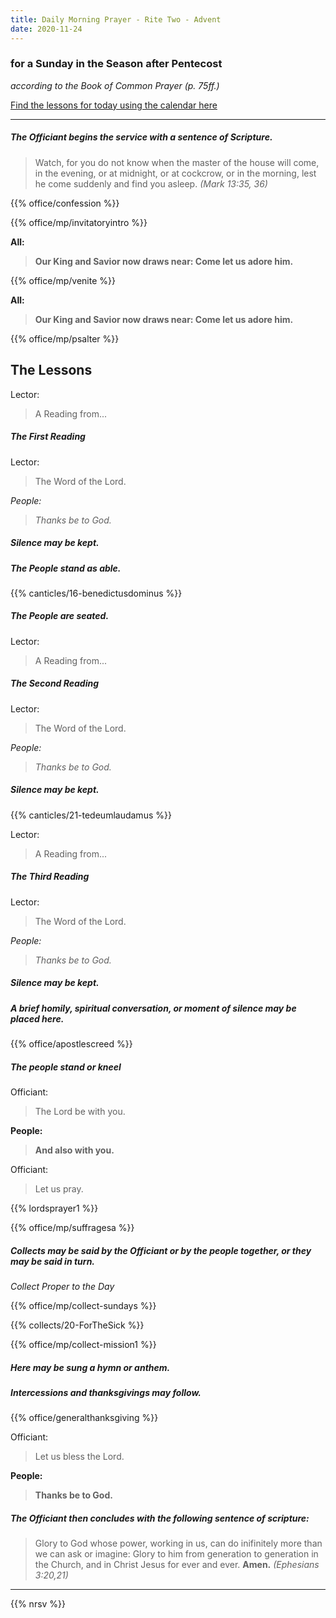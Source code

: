 ```yaml
---
title: Daily Morning Prayer - Rite Two - Advent
date: 2020-11-24
---
```

### for a Sunday in the Season after Pentecost
_according to the Book of Common Prayer (p. 75ff.)_

[Find the lessons for today using the calendar here](https://lectionarypage.net/)

------------

##### The Officiant begins the service with a sentence of Scripture.

> Watch, for you do not know when the master of the house will come, in the evening, or at midnight, or at cockcrow, or in the morning, lest he come suddenly and find you asleep. _(Mark 13:35, 36)_

{{% office/confession %}}

{{% office/mp/invitatoryintro %}}

**All:**
> **Our King and Savior now draws near: Come let us adore him.**

{{% office/mp/venite %}}

**All:**
> **Our King and Savior now draws near: Come let us adore him.**

{{% office/mp/psalter %}}


## The Lessons
Lector:
> A Reading from...

##### The First Reading

Lector:
> The Word of the Lord.

*People:*
> *Thanks be to God.*

##### Silence may be kept.

##### The People stand as able.
{{% canticles/16-benedictusdominus %}}
##### The People are seated.

Lector:
> A Reading from...

##### The Second  Reading

Lector:
> The Word of the Lord.

*People:*
> *Thanks be to God.*

##### Silence may be kept.

{{% canticles/21-tedeumlaudamus %}}

Lector:
> A Reading from...

##### The Third Reading

Lector:
> The Word of the Lord.

*People:*
> *Thanks be to God.*

##### Silence may be kept.

##### A brief homily, spiritual conversation, or moment of silence may be placed here.

{{% office/apostlescreed %}}


##### The people stand or kneel
Officiant:
> The Lord be with you.

**People:**
> **And also with you.**

Officiant:
> Let us pray.

{{% lordsprayer1 %}}

{{% office/mp/suffragesa %}}

##### Collects may be said by the Officiant or by the people together, or they may be said in turn.

_Collect Proper to the Day_

{{% office/mp/collect-sundays %}}

{{% collects/20-ForTheSick %}}

{{% office/mp/collect-mission1 %}}

##### Here may be sung a hymn or anthem.

##### Intercessions and thanksgivings may follow.

{{% office/generalthanksgiving %}}

Officiant:
> Let us bless the Lord.

**People:**
> **Thanks be to God.**

##### The Officiant then concludes with the following sentence of scripture:
> Glory to God whose power, working in us, can do inifinitely more than we can ask or imagine: Glory to him from generation to generation in the Church, and in Christ Jesus for ever and ever. **Amen.** _(Ephesians 3:20,21)_

--------------

{{% nrsv %}}
